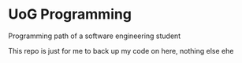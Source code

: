 # UoG Programming 
Programming path of a software engineering student

This repo is just for me to back up my code on here, nothing else ehe
